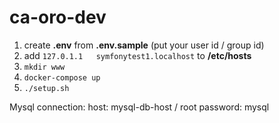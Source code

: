 # ca-oro-dev

1. create **.env** from **.env.sample** (put your user id / group id)
1. add `127.0.1.1	symfonytest1.localhost` to **/etc/hosts**
1. `mkdir www`
1. `docker-compose up`
1. `./setup.sh`

Mysql connection: host: mysql-db-host / root password: mysql
